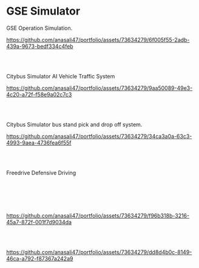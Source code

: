 # GSE Simulator
GSE Operation Simulation.<br/>



https://github.com/anasali47/portfolio/assets/73634279/6f005f55-2adb-439a-9673-bedf334c4feb



<br/><br/>

Citybus Simulator AI Vehicle Traffic System<br/>


https://github.com/anasali47/portfolio/assets/73634279/9aa50089-49e3-4c20-a72f-f58e9a02c7c3




<br/><br/>

Citybus Simulator bus stand pick and drop off system.<br/>

https://github.com/anasali47/portfolio/assets/73634279/34ca3a0a-63c3-4993-9aea-4736fea6f55f



<br/><br/>

Freedrive Defensive Driving<br/>
<br/><br/>



<br/><br/>

https://github.com/anasali47/portfolio/assets/73634279/f96b318b-3216-45a7-872f-001f7d9034da

<br/><br/>


https://github.com/anasali47/portfolio/assets/73634279/dd8d4b0c-8149-46ca-a792-f87367a242a9




